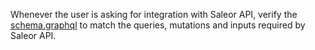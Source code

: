 Whenever the user is asking for integration with Saleor API, verify the [schema.graphql](../graphql/schema.graphql) to match the queries, mutations and inputs required by Saleor API.
